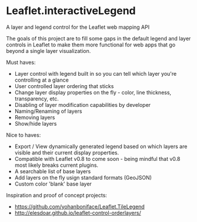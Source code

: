 Leaflet.interactiveLegend
==========================

A layer and legend control for the Leaflet web mapping API

The goals of this project are to fill some gaps in the default legend and layer controls in Leaflet to make them more functional for web apps that go beyond a single layer visualization.

Must haves:

* Layer control with legend built in so you can tell which layer you're controlling at a glance
* User controlled layer ordering that sticks
* Change layer display properties on the fly - color, line thickness, transparency, etc.
* Disabling of layer modification capabilities by developer
* Naming/Renaming of layers
* Removing layers
* Show/hide layers

Nice to haves:

* Export / View dynamically generated legend based on which layers are visible and their current display properties.
* Compatible with Leaflet v0.8 to come soon - being mindful that v0.8 most likely breaks current plugins.
* A searchable list of base layers
* Add layers on the fly usign standard formats (GeoJSON)
* Custom color 'blank' base layer


Inspiration and proof of concept projects:

* https://github.com/yohanboniface/Leaflet.TileLegend
* http://elesdoar.github.io/leaflet-control-orderlayers/
